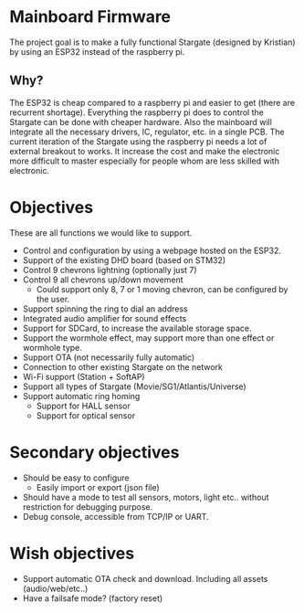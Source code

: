 # Mainboard Firmware

The project goal is to make a fully functional Stargate (designed by Kristian) by using an ESP32 instead of the raspberry pi.

## Why? 

The ESP32 is cheap compared to a raspberry pi and easier to get (there are recurrent shortage). 
Everything the raspberry pi does to control the Stargate can be done with cheaper hardware.
Also the mainboard will integrate all the necessary drivers, IC, regulator, etc. in a single PCB.
The current iteration of the Stargate using the raspberry pi needs a lot of external breakout to works. It increase the cost and make the electronic more difficult to master especially for people whom are less skilled with electronic.

# Objectives

These are all functions we would like to support. 

- Control and configuration by using a webpage hosted on the ESP32. 
- Support of the existing DHD board (based on STM32) 
- Control 9 chevrons lightning (optionally just 7)
- Control 9 all chevrons up/down movement
   - Could support only 8, 7 or 1 moving chevron, can be configured by the user. 
- Support spinning the ring to dial an address
- Integrated audio amplifier for sound effects
- Support for SDCard, to increase the available storage space.
- Support the wormhole effect, may support more than one effect or wormhole type.
- Support OTA (not necessarily fully automatic) 
- Connection to other existing Stargate on the network
- Wi-Fi support (Station + SoftAP)
- Support all types of Stargate (Movie/SG1/Atlantis/Universe)
- Support automatic ring homing
   - Support for HALL sensor
   - Support for optical sensor

# Secondary objectives

- Should be easy to configure
   - Easily import or export (json file)
- Should have a mode to test all sensors, motors, light etc.. without restriction for debugging purpose.
- Debug console, accessible from TCP/IP or UART.

# Wish objectives

- Support automatic OTA check and download. Including all assets (audio/web/etc..)
- Have a failsafe mode? (factory reset) 
